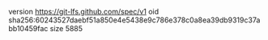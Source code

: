 version https://git-lfs.github.com/spec/v1
oid sha256:60243527daebf51a850e4e5438e9c786e378c0a8ea39db9319c37abb10459fac
size 5885
